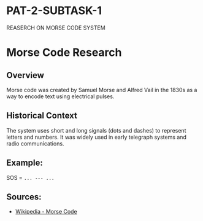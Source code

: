# PAT-2-SUBTASK-1
REASERCH ON MORSE CODE SYSTEM
# Morse Code Research

## Overview
Morse code was created by Samuel Morse and Alfred Vail in the 1830s as a way to encode text using electrical pulses.

## Historical Context
The system uses short and long signals (dots and dashes) to represent letters and numbers. It was widely used in early telegraph systems and radio communications.

## Example:
SOS = `... --- ...`

## Sources:
- [Wikipedia - Morse Code](https://en.wikipedia.org/wiki/Morse_code)

